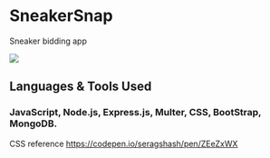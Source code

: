 # SneakerSnap
Sneaker bidding app

![](https://github.com/daphnyemily/SneakerSnap/blob/main/Sneaker-Snap/ezgif.com-gif-maker.gif)

## Languages & Tools Used
### JavaScript, Node.js, Express.js, Multer, CSS, BootStrap, MongoDB.
CSS reference https://codepen.io/seragshash/pen/ZEeZxWX

